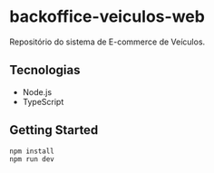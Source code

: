 # backoffice-veiculos-web

Repositório do sistema de E-commerce de Veículos.

## Tecnologias

- Node.js
- TypeScript

## Getting Started

```bash
npm install
npm run dev
```
